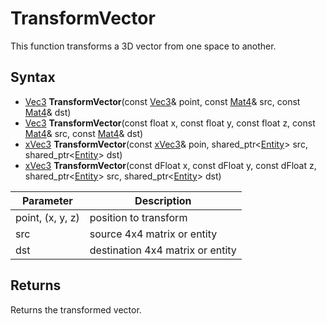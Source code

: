 # TransformVector

This function transforms a 3D vector from one space to another.

## Syntax

- [Vec3](Vec3.md) **TransformVector**(const [Vec3](Vec3.md)& point, const [Mat4](Mat4.md)& src, const [Mat4](Mat4.md)& dst)
- [Vec3](Vec3.md) **TransformVector**(const float x, const float y, const float z, const [Mat4](Mat4.md)& src, const [Mat4](Mat4.md)& dst)
- [xVec3](xVec3.md) **TransformVector**(const [xVec3](xVec3.md)& poin, shared_ptr<[Entity](Entity.md)\> src, shared_ptr<[Entity](Entity.md)\> dst)
- [xVec3](xVec3.md) **TransformVector**(const dFloat x, const dFloat y, const dFloat z, shared_ptr<[Entity](Entity.md)\> src, shared_ptr<[Entity](Entity.md)\> dst)

Parameter | Description
---|---
point, (x, y, z) | position to transform
src | source 4x4 matrix or entity
dst | destination 4x4 matrix or entity

## Returns

Returns the transformed vector.
